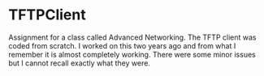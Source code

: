 # TFTPClient

Assignment for a class called Advanced Networking. The TFTP client was coded from scratch. I worked on this two years ago and from what I remember it is almost completely working. There were some minor issues but I cannot recall exactly what they were.
